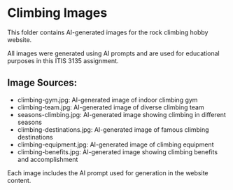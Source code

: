 # Climbing Images

This folder contains AI-generated images for the rock climbing hobby website.

All images were generated using AI prompts and are used for educational purposes in this ITIS 3135 assignment.

## Image Sources:
- climbing-gym.jpg: AI-generated image of indoor climbing gym
- climbing-team.jpg: AI-generated image of diverse climbing team
- seasons-climbing.jpg: AI-generated image showing climbing in different seasons
- climbing-destinations.jpg: AI-generated image of famous climbing destinations
- climbing-equipment.jpg: AI-generated image of climbing equipment
- climbing-benefits.jpg: AI-generated image showing climbing benefits and accomplishment

Each image includes the AI prompt used for generation in the website content.
